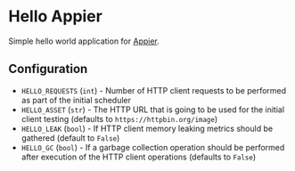 # Hello Appier

Simple hello world application for [Appier](http://appier.hive.pt).

## Configuration

* `HELLO_REQUESTS` (`int`) - Number of HTTP client requests to be performed as part of the initial scheduler
* `HELLO_ASSET` (`str`) - The HTTP URL that is going to be used for the initial client testing (defaults to `https://httpbin.org/image`)
* `HELLO_LEAK` (`bool`) - If HTTP client memory leaking metrics should be gathered (default to `False`)
* `HELLO_GC` (`bool`) - If a garbage collection operation should be performed after execution of the HTTP client operations
(defaults to `False`) 
